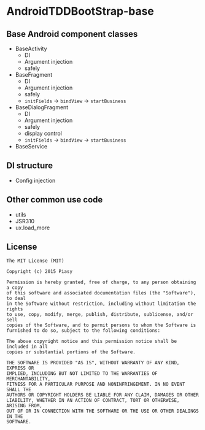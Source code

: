 # AndroidTDDBootStrap-base

## Base Android component classes

+ BaseActivity
  + DI
  + Argument injection
  + safely
+ BaseFragment
  + DI
  + Argument injection
  + safely
  + `initFields` -> `bindView` -> `startBusiness`
+ BaseDialogFragment
  + DI
  + Argument injection
  + safely
  + display control
  + `initFields` -> `bindView` -> `startBusiness`
+ BaseService

## DI structure

+ Config injection

## Other common use code

+ utils
+ JSR310
+ ux.load_more

## License

    The MIT License (MIT)

    Copyright (c) 2015 Piasy

    Permission is hereby granted, free of charge, to any person obtaining a copy
    of this software and associated documentation files (the "Software"), to deal
    in the Software without restriction, including without limitation the rights
    to use, copy, modify, merge, publish, distribute, sublicense, and/or sell
    copies of the Software, and to permit persons to whom the Software is
    furnished to do so, subject to the following conditions:

    The above copyright notice and this permission notice shall be included in all
    copies or substantial portions of the Software.

    THE SOFTWARE IS PROVIDED "AS IS", WITHOUT WARRANTY OF ANY KIND, EXPRESS OR
    IMPLIED, INCLUDING BUT NOT LIMITED TO THE WARRANTIES OF MERCHANTABILITY,
    FITNESS FOR A PARTICULAR PURPOSE AND NONINFRINGEMENT. IN NO EVENT SHALL THE
    AUTHORS OR COPYRIGHT HOLDERS BE LIABLE FOR ANY CLAIM, DAMAGES OR OTHER
    LIABILITY, WHETHER IN AN ACTION OF CONTRACT, TORT OR OTHERWISE, ARISING FROM,
    OUT OF OR IN CONNECTION WITH THE SOFTWARE OR THE USE OR OTHER DEALINGS IN THE
    SOFTWARE.
